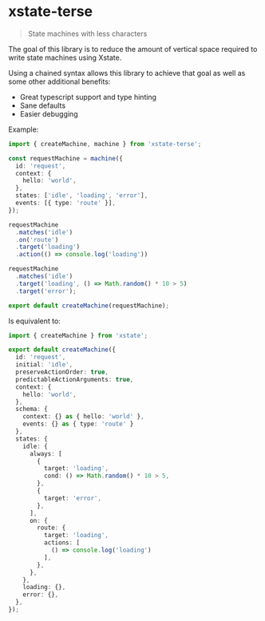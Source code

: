 # xstate-terse
> State machines with less characters


The goal of this library is to reduce the amount of vertical space required to write state machines using Xstate.

Using a chained syntax allows this library to achieve that goal as well as some other additional benefits:

- Great typescript support and type hinting
- Sane defaults
- Easier debugging


Example:
```ts
import { createMachine, machine } from 'xstate-terse';

const requestMachine = machine({
  id: 'request',
  context: {
    hello: 'world',
  },
  states: ['idle', 'loading', 'error'],
  events: [{ type: 'route' }],
});

requestMachine
  .matches('idle')
  .on('route')
  .target('loading')
  .action(() => console.log('loading'))

requestMachine
  .matches('idle')
  .target('loading', () => Math.random() * 10 > 5)
  .target('error');

export default createMachine(requestMachine);
```

Is equivalent to:
```ts
import { createMachine } from 'xstate';

export default createMachine({
  id: 'request',
  initial: 'idle',
  preserveActionOrder: true,
  predictableActionArguments: true,
  context: {
    hello: 'world',
  },
  schema: {
    context: {} as { hello: 'world' },
    events: {} as { type: 'route' }
  },
  states: {
    idle: {
      always: [
        {
          target: 'loading',
          cond: () => Math.random() * 10 > 5,
        },
        {
          target: 'error',
        },
      ],
      on: {
        route: {
          target: 'loading',
          actions: [
            () => console.log('loading')
          ],
        },
      },
    },
    loading: {},
    error: {},
  },
});
```

